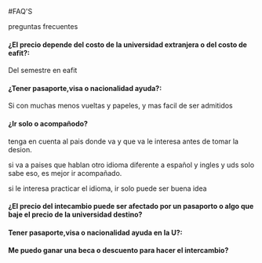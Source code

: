 #FAQ'S

preguntas frecuentes

#### ¿El precio depende del costo de la universidad extranjera o del costo de eafit?:

Del semestre en eafit

#### ¿Tener pasaporte,visa o nacionalidad ayuda?:

Si con muchas menos vueltas y papeles, y mas facil de ser admitidos 

#### ¿Ir solo o acompañodo?

tenga en cuenta al pais donde va y que va le interesa antes de tomar la desion.

si va a paises que hablan otro idioma diferente a español y ingles y uds solo sabe eso, es mejor ir acompañado.

si le interesa practicar el idioma, ir solo puede ser buena idea

#### ¿El precio del intecambio puede ser afectado por un pasaporto o algo que baje el precio de la universidad destino?

#### Tener pasaporte,visa o nacionalidad ayuda en la U?:

#### Me puedo ganar una beca o descuento para hacer el intercambio?
